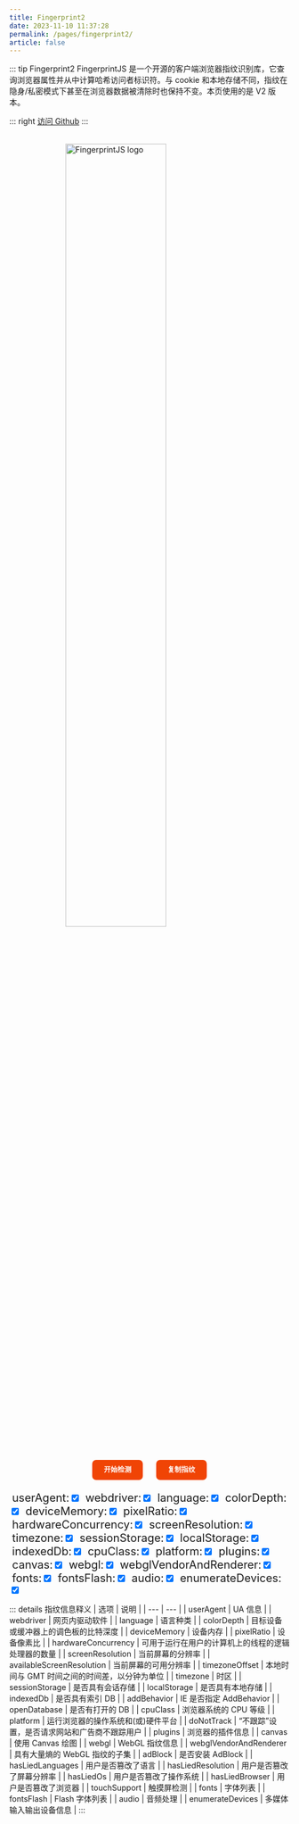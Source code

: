 ```yaml
---
title: Fingerprint2
date: 2023-11-10 11:37:28
permalink: /pages/fingerprint2/
article: false
---
```


::: tip Fingerprint2
FingerprintJS 是一个开源的客户端浏览器指纹识别库，它查询浏览器属性并从中计算哈希访问者标识符。与 cookie 和本地存储不同，指纹在隐身/私密模式下甚至在浏览器数据被清除时也保持不变。本页使用的是 V2 版本。

::: right
[访问 Github](https://github.com/fingerprintjs/fingerprintjs/tree/v2)
:::

<br>

<style>
    .fp-logo {
        display: block;
        margin-left: auto;
        margin-right: auto;
    }
    .fp-buttons {
        text-align: center;
        margin-top: 20px;
        margin-bottom: 20px;
    }
    .fp-buttons button {
        border: none;
        background: #f04405;
        color: #fff;
        font: inherit;
        font-size: 88%;
        font-weight: 600;
        line-height: 1.2;
        border-radius: 0.57em;
        cursor: pointer;
        padding: 0.85em 1.7em;
        text-align: center;
        outline: none;
        transition: all 0.25s ease-out;
        margin-left: 0.8em;
        margin-right: 0.8em;
    }
    .fp-buttons button:hover {
        background: #8c2703;
    }
    .fp-buttons button:active {
        background: #cd3f10;
    }
    .fp-buttons button:disabled {
        cursor: not-allowed;
        background: #e9987c;
    }
    .fp-control span {
        margin-left: 1%;
        font-size: 20px;
    }
    .fp-table table {
        width: 100%;
        border-collapse: collapse;
    }
    .fp-table table, th, td {
        border: 1px solid black;
    }
    .fp-table th:first-child,
    .fp-table td:first-child {
        white-space: nowrap; /* 第一列不换行 */
        max-width: 50px;
    }
    .fp-table th:not(:first-child),
    .fp-table td:not(:first-child) {
        word-wrap: break-word; /* 其他列自动换行 */
        max-width: 200px; /* 其他列的最大宽度 */
    }
</style>
<a href="https://github.com/fingerprintjs/fingerprintjs" target="_blank">
    <img src="/img/fingerprintjs.svg" alt="FingerprintJS logo" width="60%" class="fp-logo no-zoom">
</a>
<div class="fp-buttons">
    <button onclick="fpStart()">开始检测</button>
    <button onclick="fpCopy()">复制指纹</button>
</div>
<div class="fp-control">
    <span>userAgent:</span><label for="userAgent"></label><input type="checkbox" id="userAgent" checked="checked">
    <span>webdriver:</span><label for="webdriver"></label><input type="checkbox" id="webdriver" checked="checked">
    <span>language:</span><label for="language"></label><input type="checkbox" id="language" checked="checked">
    <span>colorDepth:</span><label for="colorDepth"></label><input type="checkbox" id="colorDepth" checked="checked">
    <span>deviceMemory:</span><label for="deviceMemory"></label><input type="checkbox" id="deviceMemory" checked="checked">
    <span>pixelRatio:</span><label for="pixelRatio"></label><input type="checkbox" id="pixelRatio" checked="checked">
    <span>hardwareConcurrency:</span><label for="hardwareConcurrency"></label><input type="checkbox" id="hardwareConcurrency" checked="checked">
    <span>screenResolution:</span><label for="screenResolution"></label><input type="checkbox" id="screenResolution" checked="checked">
    <span>timezone:</span><label for="timezone"></label><input type="checkbox" id="timezone" checked="checked">
    <span>sessionStorage:</span><label for="sessionStorage"></label><input type="checkbox" id="sessionStorage" checked="checked">
    <span>localStorage:</span><label for="localStorage"></label><input type="checkbox" id="localStorage" checked="checked">
    <span>indexedDb:</span><label for="indexedDb"></label><input type="checkbox" id="indexedDb" checked="checked">
    <span>cpuClass:</span><label for="cpuClass"></label><input type="checkbox" id="cpuClass" checked="checked">
    <span>platform:</span><label for="platform"></label><input type="checkbox" id="platform" checked="checked">
    <span>plugins:</span><label for="plugins"></label><input type="checkbox" id="plugins" checked="checked">
    <span>canvas:</span><label for="canvas"></label><input type="checkbox" id="canvas" checked="checked">
    <span>webgl:</span><label for="webgl"></label><input type="checkbox" id="webgl" checked="checked">
    <span>webglVendorAndRenderer:</span><label for="webglVendorAndRenderer"></label><input type="checkbox" id="webglVendorAndRenderer" checked="checked">
    <span>fonts:</span><label for="fonts"></label><input type="checkbox" id="fonts" checked="checked">
    <span>fontsFlash:</span><label for="fontsFlash"></label><input type="checkbox" id="fontsFlash" checked="checked">
    <span>audio:</span><label for="audio"></label><input type="checkbox" id="audio" checked="checked">
    <span>enumerateDevices:</span><label for="enumerateDevices"></label><input type="checkbox" id="enumerateDevices" checked="checked">
</div>

::: details 指纹信息释义
| 选项 | 说明 |
| --- | --- |
| userAgent | UA 信息 |
| webdriver | 网页内驱动软件 |
| language | 语言种类 |
| colorDepth | 目标设备或缓冲器上的调色板的比特深度 |
| deviceMemory | 设备内存 |
| pixelRatio | 设备像素比 |
| hardwareConcurrency | 可用于运行在用户的计算机上的线程的逻辑处理器的数量 |
| screenResolution | 当前屏幕的分辨率 |
| availableScreenResolution | 当前屏幕的可用分辨率 |
| timezoneOffset | 本地时间与 GMT 时间之间的时间差，以分钟为单位 |
| timezone | 时区 |
| sessionStorage | 是否具有会话存储 |
| localStorage | 是否具有本地存储 |
| indexedDb | 是否具有索引 DB |
| addBehavior | IE 是否指定 AddBehavior |
| openDatabase | 是否有打开的 DB |
| cpuClass | 浏览器系统的 CPU 等级 |
| platform | 运行浏览器的操作系统和(或)硬件平台 |
| doNotTrack | “不跟踪”设置，是否请求网站和广告商不跟踪用户 |
| plugins | 浏览器的插件信息 |
| canvas | 使用 Canvas 绘图 |
| webgl | WebGL 指纹信息 |
| webglVendorAndRenderer | 具有大量熵的 WebGL 指纹的子集 |
| adBlock | 是否安装 AdBlock |
| hasLiedLanguages | 用户是否篡改了语言 |
| hasLiedResolution | 用户是否篡改了屏幕分辨率 |
| hasLiedOs | 用户是否篡改了操作系统 |
| hasLiedBrowser | 用户是否篡改了浏览器 |
| touchSupport | 触摸屏检测 |
| fonts | 字体列表 |
| fontsFlash | Flash 字体列表 |
| audio | 音频处理 |
| enumerateDevices | 多媒体输入输出设备信息 |
:::

<div id="view"></div>
<div class="fp-table">
    <table id="fpTable" border="1" style="display: none;">
        <tr>
            <th>Key</th>
            <th>Value</th>
        </tr>
    </table>
</div>
<script src="https://cdn.staticfile.org/fingerprintjs2/2.1.0/fingerprint2.min.js"></script>
<script>
    function fpCopy() {
        if (window.fingerprint2) {
            let fpTextarea = document.createElement("textarea");
            fpTextarea.value = JSON.stringify(window.fingerprint2);
            document.body.appendChild(fpTextarea);
            fpTextarea.select();
            document.execCommand("copy");
            alert("指纹已复制到剪贴板！");
            document.body.removeChild(fpTextarea);
        } else {
            alert("指纹未加载！请先点击检测！");
        }
    }
    function fpStart() {
        const start = new Date().getTime();
        let optionsToExclude = ["userAgent", "webdriver", "language", "colorDepth", "deviceMemory", "pixelRatio", "hardwareConcurrency", "screenResolution", "timezone", "sessionStorage", "localStorage", "indexedDb", "cpuClass", "platform", "plugins", "canvas", "webgl", "webglVendorAndRenderer", "fonts", "fontsFlash", "audio", "enumerateDevices"];
        let excludes = {};
        optionsToExclude.forEach(option => {
            if (!document.querySelector(`#${option}`).checked) {
                excludes[option] = true;
            }
        });
        let options = { excludes: excludes };
        Fingerprint2.get(options, function (components) {
            const values = components.map(function (component) {
                return component.value;
            });
            const fingerprint2 = Fingerprint2.x64hash128(values.join(''), 31);
            let view = document.getElementById("view");
            view.innerHTML = '<h2 style="color: #f04405">指纹 : ' + fingerprint2 + '</h2>';
            view.innerHTML += '<h2 style="color: #f04405">耗时 : ' + (new Date().getTime() - start) + ' 毫秒</h2>';
            let fpTable = document.getElementById("fpTable");
            fpTable.style.display = "table";
            for (const c of components) {
                let row = fpTable.insertRow(-1);
                let cell1 = row.insertCell(0);
                let cell2 = row.insertCell(1);
                cell1.textContent = c.key;
                cell2.textContent = c.value;
            }
            components.unshift({"key": "fingerprint2", "value": fingerprint2});
            window.fingerprint2 = components;
        });
    }
</script>
